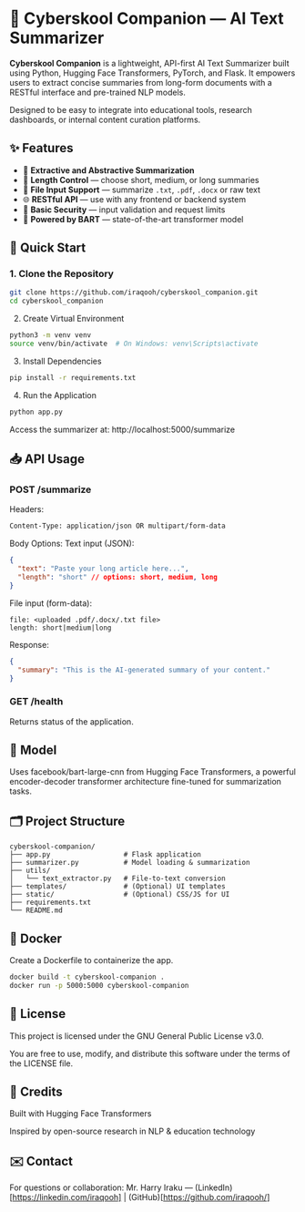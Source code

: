 # 🤖 Cyberskool Companion — AI Text Summarizer

**Cyberskool Companion** is a lightweight, API-first AI Text Summarizer built using Python, Hugging Face Transformers, PyTorch, and Flask. It empowers users to extract concise summaries from long-form documents with a RESTful interface and pre-trained NLP models.

Designed to be easy to integrate into educational tools, research dashboards, or internal content curation platforms.

## ✨ Features

- 📄 **Extractive and Abstractive Summarization**
- 📏 **Length Control** — choose short, medium, or long summaries
- 📁 **File Input Support** — summarize `.txt`, `.pdf`, `.docx` or raw text
- 🌐 **RESTful API** — use with any frontend or backend system
- 🔐 **Basic Security** — input validation and request limits
- 🧠 **Powered by BART** — state-of-the-art transformer model

## 🚀 Quick Start

### 1. Clone the Repository

```bash
git clone https://github.com/iraqooh/cyberskool_companion.git
cd cyberskool_companion
```

2. Create Virtual Environment

```bash
python3 -m venv venv
source venv/bin/activate  # On Windows: venv\Scripts\activate
```

3. Install Dependencies

```bash
pip install -r requirements.txt
```

4. Run the Application

```bash
python app.py
```

Access the summarizer at: http://localhost:5000/summarize

## 📥 API Usage

### POST /summarize

Headers:
```bash
Content-Type: application/json OR multipart/form-data
```

Body Options:
Text input (JSON):
```json
{
  "text": "Paste your long article here...",
  "length": "short" // options: short, medium, long
}
```

File input (form-data):
```vbnet
file: <uploaded .pdf/.docx/.txt file>
length: short|medium|long
```

Response:
```json
{
  "summary": "This is the AI-generated summary of your content."
}
```

### GET /health

Returns status of the application.

## 🧠 Model

Uses facebook/bart-large-cnn from Hugging Face Transformers, a powerful encoder-decoder transformer architecture fine-tuned for summarization tasks.

## 🗂️ Project Structure

```pgsql
cyberskool-companion/
├── app.py                  # Flask application
├── summarizer.py           # Model loading & summarization
├── utils/
│   └── text_extractor.py   # File-to-text conversion
├── templates/              # (Optional) UI templates
├── static/                 # (Optional) CSS/JS for UI
├── requirements.txt
└── README.md
```

## 🐳 Docker

Create a Dockerfile to containerize the app.

```bash
docker build -t cyberskool-companion .
docker run -p 5000:5000 cyberskool-companion
```

## 📖 License

This project is licensed under the GNU General Public License v3.0.

You are free to use, modify, and distribute this software under the terms of the LICENSE file.

## 🙌 Credits

Built with Hugging Face Transformers

Inspired by open-source research in NLP & education technology

## ✉️ Contact

For questions or collaboration:
Mr. Harry Iraku — (LinkedIn)[https://linkedin.com/iraqooh] | (GitHub)[https://github.com/iraqooh/]
